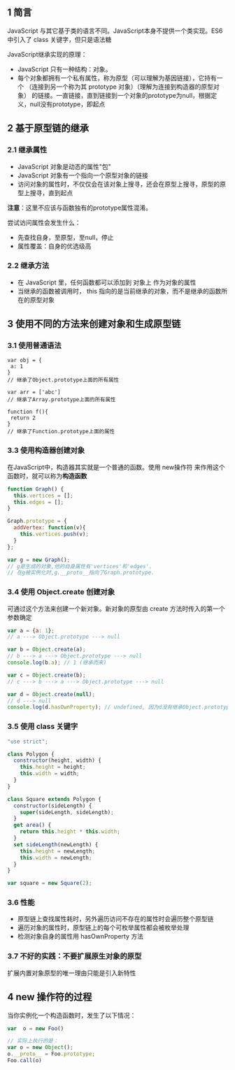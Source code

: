 ## 1 简言 ##
JavaScript 与其它基于类的语言不同。JavaScript本身不提供一个类实现。ES6 中引入了 class 关键字，但只是语法糖

JavaScript继承实现的原理：
- JavaScript 只有一种结构：对象。
- 每个对象都拥有一个私有属性，称为原型（可以理解为基因链接），它持有一个 （连接到另一个称为其 prototype 对象）（理解为连接到构造器的原型对象） 的链接。一直链接，直到链接到一个对象的prototype为null，根据定义，null没有prototype，即起点

## 2 基于原型链的继承 ## 
### 2.1 继承属性 ### 
- JavaScript 对象是动态的属性"包"
- JavaScript 对象有一个指向一个原型对象的链接
- 访问对象的属性时，不仅仅会在该对象上搜寻，还会在原型上搜寻，原型的原型上搜寻，直到起点

**注意**：这里不应该与函数独有的prototype属性混淆。

尝试访问属性会发生什么：
- 先查找自身，至原型，至null，停止
- 属性覆盖：自身的优选级高

### 2.2 继承方法 ### 
- 在 JavaScript 里，任何函数都可以添加到 对象上 作为对象的属性
- 当继承的函数被调用时， this 指向的是当前继承的对象，而不是继承的函数所在的原型对象

## 3 使用不同的方法来创建对象和生成原型链 ## 
### 3.1 使用普通语法 ###
```
var obj = {
 a: 1
}
// 继承了Object.prototype上面的所有属性

var arr = ['abc']
// 继承了Array.prototype上面的所有属性

function f(){
 return 2
}
// 继承了Function.prototype上面的属性
```

### 3.3 使用构造器创建对象 ###
在JavaScript中，构造器其实就是一个普通的函数。使用 new操作符 来作用这个函数时，就可以称为**构造函数**
```javascript
function Graph() {
  this.vertices = [];
  this.edges = [];
}

Graph.prototype = {
  addVertex: function(v){
    this.vertices.push(v);
  }
};

var g = new Graph();
// g是生成的对象,他的自身属性有'vertices'和'edges'.
// 在g被实例化时,g.__proto__指向了Graph.prototype.
```

### 3.4 使用 Object.create 创建对象 ###
可通过这个方法来创建一个新对象。新对象的原型由 create 方法时传入的第一个参数确定
```javascript 
var a = {a: 1}; 
// a ---> Object.prototype ---> null

var b = Object.create(a);
// b ---> a ---> Object.prototype ---> null
console.log(b.a); // 1 (继承而来)

var c = Object.create(b);
// c ---> b ---> a ---> Object.prototype ---> null

var d = Object.create(null);
// d ---> null
console.log(d.hasOwnProperty); // undefined, 因为d没有继承Object.prototype
```

### 3.5 使用 class 关键字 ###
```javascript
"use strict";

class Polygon {
  constructor(height, width) {
    this.height = height;
    this.width = width;
  }
}

class Square extends Polygon {
  constructor(sideLength) {
    super(sideLength, sideLength);
  }
  get area() {
    return this.height * this.width;
  }
  set sideLength(newLength) {
    this.height = newLength;
    this.width = newLength;
  }
}

var square = new Square(2);
```

### 3.6 性能 ###
- 原型链上查找属性耗时，另外遍历访问不存在的属性时会遍历整个原型链
- 遍历对象的属性时，原型链上的每个可枚举属性都会被枚举处理
- 检测对象自身的属性用 hasOwnProperty 方法

### 3.7 不好的实践：不要扩展原生对象的原型 ###
扩展内置对象原型的唯一理由只能是引入新特性

## 4 new 操作符的过程 ##
当你实例化一个构造函数时，发生了以下情况：
```javascript
var  o = new Foo()

// 实际上执行的是：
var o = new Object();
o.__proto__ = Foo.prototype;
Foo.call(o)

```







